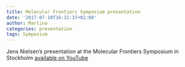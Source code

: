 ```yaml
---
title: Molecular Frontiers Symposium presentation
date: '2017-07-10T16:32:37+02:00'
author: Martina
categories: presentation
tags: Symposium
---
```

Jens Nielsen’s presentation at the Molecular Frontiers Symposium in Stockholm [available on YouTube](https://www.youtube.com/watch?v=bOo4XJEbDwM&feature=youtu.be&list=PLrkvqYtQI86BPTfrzI4p-ljp6tofJJXvF)

